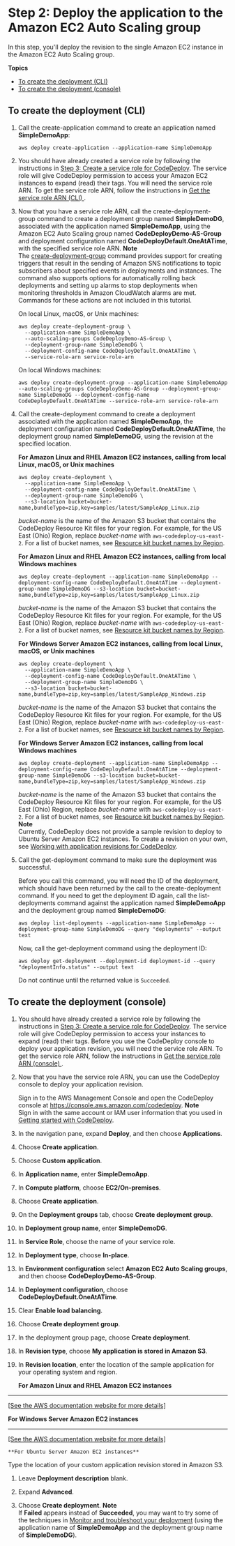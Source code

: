 # Step 2: Deploy the application to the Amazon EC2 Auto Scaling group<a name="tutorials-auto-scaling-group-create-deployment"></a>

In this step, you'll deploy the revision to the single Amazon EC2 instance in the Amazon EC2 Auto Scaling group\.

**Topics**
+ [To create the deployment \(CLI\)](#tutorials-auto-scaling-group-create-deployment-cli)
+ [To create the deployment \(console\)](#tutorials-auto-scaling-group-create-deployment-console)

## To create the deployment \(CLI\)<a name="tutorials-auto-scaling-group-create-deployment-cli"></a>

1. Call the create\-application command to create an application named **SimpleDemoApp**:

   ```
   aws deploy create-application --application-name SimpleDemoApp
   ```

1. You should have already created a service role by following the instructions in [Step 3: Create a service role for CodeDeploy](getting-started-create-service-role.md)\. The service role will give CodeDeploy permission to access your Amazon EC2 instances to expand \(read\) their tags\. You will need the service role ARN\. To get the service role ARN, follow the instructions in [Get the service role ARN \(CLI\) ](getting-started-create-service-role.md#getting-started-get-service-role-cli)\.

1. Now that you have a service role ARN, call the create\-deployment\-group command to create a deployment group named **SimpleDemoDG**, associated with the application named **SimpleDemoApp**, using the Amazon EC2 Auto Scaling group named **CodeDeployDemo\-AS\-Group** and deployment configuration named **CodeDeployDefault\.OneAtATime**, with the specified service role ARN\.
**Note**  
The [create\-deployment\-group](https://docs.aws.amazon.com/cli/latest/reference/deploy/create-deployment-group.html) command provides support for creating triggers that result in the sending of Amazon SNS notifications to topic subscribers about specified events in deployments and instances\. The command also supports options for automatically rolling back deployments and setting up alarms to stop deployments when monitoring thresholds in Amazon CloudWatch alarms are met\. Commands for these actions are not included in this tutorial\.

   On local Linux, macOS, or Unix machines:

   ```
   aws deploy create-deployment-group \
     --application-name SimpleDemoApp \
     --auto-scaling-groups CodeDeployDemo-AS-Group \
     --deployment-group-name SimpleDemoDG \
     --deployment-config-name CodeDeployDefault.OneAtATime \
     --service-role-arn service-role-arn
   ```

   On local Windows machines:

   ```
   aws deploy create-deployment-group --application-name SimpleDemoApp --auto-scaling-groups CodeDeployDemo-AS-Group --deployment-group-name SimpleDemoDG --deployment-config-name CodeDeployDefault.OneAtATime --service-role-arn service-role-arn
   ```

1. Call the create\-deployment command to create a deployment associated with the application named **SimpleDemoApp**, the deployment configuration named **CodeDeployDefault\.OneAtATime**, the deployment group named **SimpleDemoDG**, using the revision at the specified location\.

   **For Amazon Linux and RHEL Amazon EC2 instances, calling from local Linux, macOS, or Unix machines**

    

   ```
   aws deploy create-deployment \
     --application-name SimpleDemoApp \
     --deployment-config-name CodeDeployDefault.OneAtATime \
     --deployment-group-name SimpleDemoDG \
     --s3-location bucket=bucket-name,bundleType=zip,key=samples/latest/SampleApp_Linux.zip
   ```

   *bucket\-name* is the name of the Amazon S3 bucket that contains the CodeDeploy Resource Kit files for your region\. For example, for the US East \(Ohio\) Region, replace *bucket\-name* with `aws-codedeploy-us-east-2`\. For a list of bucket names, see [Resource kit bucket names by Region](resource-kit.md#resource-kit-bucket-names)\.

   **For Amazon Linux and RHEL Amazon EC2 instances, calling from local Windows machines**

    

   ```
   aws deploy create-deployment --application-name SimpleDemoApp --deployment-config-name CodeDeployDefault.OneAtATime --deployment-group-name SimpleDemoDG --s3-location bucket=bucket-name,bundleType=zip,key=samples/latest/SampleApp_Linux.zip
   ```

   *bucket\-name* is the name of the Amazon S3 bucket that contains the CodeDeploy Resource Kit files for your region\. For example, for the US East \(Ohio\) Region, replace *bucket\-name* with `aws-codedeploy-us-east-2`\. For a list of bucket names, see [Resource kit bucket names by Region](resource-kit.md#resource-kit-bucket-names)\.

   **For Windows Server Amazon EC2 instances, calling from local Linux, macOS, or Unix machines**

    

   ```
   aws deploy create-deployment \
     --application-name SimpleDemoApp \
     --deployment-config-name CodeDeployDefault.OneAtATime \
     --deployment-group-name SimpleDemoDG \
     --s3-location bucket=bucket-name,bundleType=zip,key=samples/latest/SampleApp_Windows.zip
   ```

   *bucket\-name* is the name of the Amazon S3 bucket that contains the CodeDeploy Resource Kit files for your region\. For example, for the US East \(Ohio\) Region, replace *bucket\-name* with `aws-codedeploy-us-east-2`\. For a list of bucket names, see [Resource kit bucket names by Region](resource-kit.md#resource-kit-bucket-names)\.

   **For Windows Server Amazon EC2 instances, calling from local Windows machines**

   ```
   aws deploy create-deployment --application-name SimpleDemoApp --deployment-config-name CodeDeployDefault.OneAtATime --deployment-group-name SimpleDemoDG --s3-location bucket=bucket-name,bundleType=zip,key=samples/latest/SampleApp_Windows.zip
   ```

   *bucket\-name* is the name of the Amazon S3 bucket that contains the CodeDeploy Resource Kit files for your region\. For example, for the US East \(Ohio\) Region, replace *bucket\-name* with `aws-codedeploy-us-east-2`\. For a list of bucket names, see [Resource kit bucket names by Region](resource-kit.md#resource-kit-bucket-names)\.
**Note**  
Currently, CodeDeploy does not provide a sample revision to deploy to Ubuntu Server Amazon EC2 instances\. To create a revision on your own, see [Working with application revisions for CodeDeploy](application-revisions.md)\.

1. Call the get\-deployment command to make sure the deployment was successful\.

   Before you call this command, you will need the ID of the deployment, which should have been returned by the call to the create\-deployment command\. If you need to get the deployment ID again, call the list\-deployments command against the application named **SimpleDemoApp** and the deployment group named **SimpleDemoDG**:

   ```
   aws deploy list-deployments --application-name SimpleDemoApp --deployment-group-name SimpleDemoDG --query "deployments" --output text
   ```

   Now, call the get\-deployment command using the deployment ID:

   ```
   aws deploy get-deployment --deployment-id deployment-id --query "deploymentInfo.status" --output text
   ```

   Do not continue until the returned value is `Succeeded`\.

## To create the deployment \(console\)<a name="tutorials-auto-scaling-group-create-deployment-console"></a>

1. You should have already created a service role by following the instructions in [Step 3: Create a service role for CodeDeploy](getting-started-create-service-role.md)\. The service role will give CodeDeploy permission to access your instances to expand \(read\) their tags\. Before you use the CodeDeploy console to deploy your application revision, you will need the service role ARN\. To get the service role ARN, follow the instructions in [Get the service role ARN \(console\) ](getting-started-create-service-role.md#getting-started-get-service-role-console)\. 

1. Now that you have the service role ARN, you can use the CodeDeploy console to deploy your application revision\.

   Sign in to the AWS Management Console and open the CodeDeploy console at [https://console\.aws\.amazon\.com/codedeploy](https://console.aws.amazon.com/codedeploy)\.
**Note**  
Sign in with the same account or IAM user information that you used in [Getting started with CodeDeploy](getting-started-codedeploy.md)\.

1. In the navigation pane, expand **Deploy**, and then choose **Applications**\.

1. Choose **Create application**\.

1. Choose **Custom application**\.

1. In **Application name**, enter **SimpleDemoApp**\.

1. In **Compute platform**, choose **EC2/On\-premises**\.

1. Choose **Create application**\.

1. On the **Deployment groups** tab, choose **Create deployment group**\.

1. In **Deployment group name**, enter **SimpleDemoDG**\.

1. In **Service Role**, choose the name of your service role\.

1. In **Deployment type**, choose **In\-place**\.

1. In **Environment configuration** select **Amazon EC2 Auto Scaling groups**, and then choose **CodeDeployDemo\-AS\-Group**\.

1. In **Deployment configuration**, choose **CodeDeployDefault\.OneAtATime**\.

1. Clear **Enable load balancing**\.

1. Choose **Create deployment group**\. 

1. In the deployment group page, choose **Create deployment**\.

1. In **Revision type**, choose **My application is stored in Amazon S3**\. 

1. In **Revision location**, enter the location of the sample application for your operating system and region\.

   **For Amazon Linux and RHEL Amazon EC2 instances**  
****    
[\[See the AWS documentation website for more details\]](http://docs.aws.amazon.com/codedeploy/latest/userguide/tutorials-auto-scaling-group-create-deployment.html)

   **For Windows Server Amazon EC2 instances**  
****    
[\[See the AWS documentation website for more details\]](http://docs.aws.amazon.com/codedeploy/latest/userguide/tutorials-auto-scaling-group-create-deployment.html)

    **For Ubuntu Server Amazon EC2 instances**

   Type the location of your custom application revision stored in Amazon S3\.

1. Leave **Deployment description** blank\.

1. Expand **Advanced**\.

1. Choose **Create deployment**\. 
**Note**  
If **Failed** appears instead of **Succeeded**, you may want to try some of the techniques in [Monitor and troubleshoot your deployment](tutorials-wordpress-deploy-application.md#tutorials-wordpress-deploy-application-monitor) \(using the application name of **SimpleDemoApp** and the deployment group name of **SimpleDemoDG**\)\.